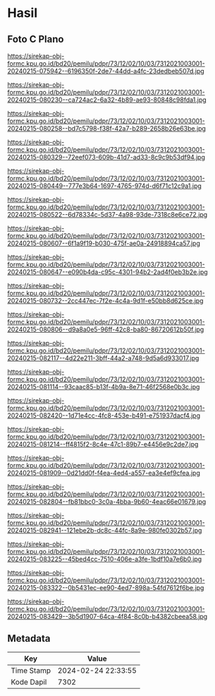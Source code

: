 # Hasil

## Foto C Plano

https://sirekap-obj-formc.kpu.go.id/bd20/pemilu/pdpr/73/12/02/10/03/7312021003001-20240215-075942--6196350f-2de7-44dd-a4fc-23dedbeb507d.jpg

https://sirekap-obj-formc.kpu.go.id/bd20/pemilu/pdpr/73/12/02/10/03/7312021003001-20240215-080230--ca724ac2-6a32-4b89-ae93-80848c98fda1.jpg

https://sirekap-obj-formc.kpu.go.id/bd20/pemilu/pdpr/73/12/02/10/03/7312021003001-20240215-080258--bd7c5798-f38f-42a7-b289-2658b26e63be.jpg

https://sirekap-obj-formc.kpu.go.id/bd20/pemilu/pdpr/73/12/02/10/03/7312021003001-20240215-080329--72eef073-609b-41d7-ad33-8c9c9b53df94.jpg

https://sirekap-obj-formc.kpu.go.id/bd20/pemilu/pdpr/73/12/02/10/03/7312021003001-20240215-080449--777e3b64-1697-4765-974d-d6f71c12c9a1.jpg

https://sirekap-obj-formc.kpu.go.id/bd20/pemilu/pdpr/73/12/02/10/03/7312021003001-20240215-080522--6d78334c-5d37-4a98-93de-7318c8e6ce72.jpg

https://sirekap-obj-formc.kpu.go.id/bd20/pemilu/pdpr/73/12/02/10/03/7312021003001-20240215-080607--6f1a9f19-b030-475f-ae0a-24918894ca57.jpg

https://sirekap-obj-formc.kpu.go.id/bd20/pemilu/pdpr/73/12/02/10/03/7312021003001-20240215-080647--e090b4da-c95c-4301-94b2-2ad4f0eb3b2e.jpg

https://sirekap-obj-formc.kpu.go.id/bd20/pemilu/pdpr/73/12/02/10/03/7312021003001-20240215-080732--2cc447ec-7f2e-4c4a-9d1f-e50bb8d625ce.jpg

https://sirekap-obj-formc.kpu.go.id/bd20/pemilu/pdpr/73/12/02/10/03/7312021003001-20240215-080806--d9a8a0e5-96ff-42c8-ba80-86720612b50f.jpg

https://sirekap-obj-formc.kpu.go.id/bd20/pemilu/pdpr/73/12/02/10/03/7312021003001-20240215-082117--4d22e211-3bff-44a2-a748-9d5a6d933017.jpg

https://sirekap-obj-formc.kpu.go.id/bd20/pemilu/pdpr/73/12/02/10/03/7312021003001-20240215-081114--93caac85-b13f-4b9a-8e71-46f2568e0b3c.jpg

https://sirekap-obj-formc.kpu.go.id/bd20/pemilu/pdpr/73/12/02/10/03/7312021003001-20240215-082420--1d71e4cc-4fc8-453e-b491-e751937dacf4.jpg

https://sirekap-obj-formc.kpu.go.id/bd20/pemilu/pdpr/73/12/02/10/03/7312021003001-20240215-081214--ff4815f2-8c4e-47c1-89b7-e4456e9c2de7.jpg

https://sirekap-obj-formc.kpu.go.id/bd20/pemilu/pdpr/73/12/02/10/03/7312021003001-20240215-081909--0d21dd0f-f4ea-4ed4-a557-ea3e4ef9cfea.jpg

https://sirekap-obj-formc.kpu.go.id/bd20/pemilu/pdpr/73/12/02/10/03/7312021003001-20240215-082804--fb81bbc0-3c0a-4bba-9b60-4eac66e01679.jpg

https://sirekap-obj-formc.kpu.go.id/bd20/pemilu/pdpr/73/12/02/10/03/7312021003001-20240215-082941--121ebe2b-dc8c-44fc-8a9e-980fe0302b57.jpg

https://sirekap-obj-formc.kpu.go.id/bd20/pemilu/pdpr/73/12/02/10/03/7312021003001-20240215-083225--45bed4cc-7510-406e-a3fe-1bdf10a7e6b0.jpg

https://sirekap-obj-formc.kpu.go.id/bd20/pemilu/pdpr/73/12/02/10/03/7312021003001-20240215-083322--0b5431ec-ee90-4ed7-898a-54fd7612f6be.jpg

https://sirekap-obj-formc.kpu.go.id/bd20/pemilu/pdpr/73/12/02/10/03/7312021003001-20240215-083429--3b5d1907-64ca-4f84-8c0b-b4382cbeea58.jpg


## Metadata

| Key        | Value               |
| ---------- | ------------------- |
| Time Stamp | 2024-02-24 22:33:55 |
| Kode Dapil | 7302                |



